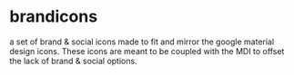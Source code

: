 # brandicons
a set of brand  &amp; social icons made to fit and mirror the google material design icons. These icons are meant to be coupled with the MDI to offset the lack of brand &amp; social options.
